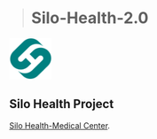 > # Silo-Health-2.0

 <a href="#"><img width="15%" height="auto" src="assets/img/logo.png" height="25px"/></a>

## Silo Health Project

[Silo Health-Medical Center](https://adityaraj6.github.io/Silo-Health-2.0/).

